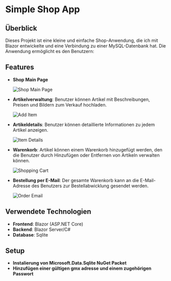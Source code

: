 # Simple Shop App

## Überblick

Dieses Projekt ist eine kleine und einfache Shop-Anwendung, die ich mit Blazor entwickelte und eine Verbindung zu einer MySQL-Datenbank hat. Die Anwendung ermöglicht es den Benutzern:

## Features

- **Shop Main Page**
  
  ![Shop Main Page](./ShopDisplay/Shop.png)

- **Artikelverwaltung**: Benutzer können Artikel mit Beschreibungen, Preisen und Bildern zum Verkauf hochladen.

  ![Add Item](./ShopDisplay/AddItem.png)

- **Artikeldetails**: Benutzer können detaillierte Informationen zu jedem Artikel anzeigen.

  ![Item Details](./ShopDisplay/Details.png)

- **Warenkorb**: Artikel können einem Warenkorb hinzugefügt werden, den die Benutzer durch Hinzufügen oder Entfernen von Artikeln verwalten können.

  ![Shopping Cart](./ShopDisplay/Basket.png)

- **Bestellung per E-Mail**: Der gesamte Warenkorb kann an die E-Mail-Adresse des Benutzers zur Bestellabwicklung gesendet werden.

  ![Order Email](./ShopDisplay/OrderEmail.png)

## Verwendete Technologien

- **Frontend**: Blazor (ASP.NET Core)
- **Backend**: Blazor Server/C#
- **Database**: Sqlite

## Setup

- **Instalierung von Microsoft.Data.Sqlite NuGet Packet**
- **Hinzufügen einer gültigen gmx adresse und einem zugehörigen Passwort**